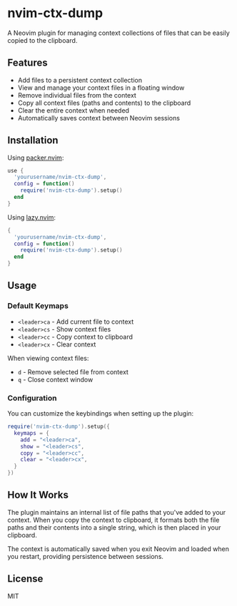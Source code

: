 # nvim-ctx-dump

A Neovim plugin for managing context collections of files that can be easily copied to the clipboard.

## Features

- Add files to a persistent context collection
- View and manage your context files in a floating window
- Remove individual files from the context
- Copy all context files (paths and contents) to the clipboard
- Clear the entire context when needed
- Automatically saves context between Neovim sessions

## Installation

Using [packer.nvim](https://github.com/wbthomason/packer.nvim):

```lua
use {
  'yourusername/nvim-ctx-dump',
  config = function()
    require('nvim-ctx-dump').setup()
  end
}
```

Using [lazy.nvim](https://github.com/folke/lazy.nvim):

```lua
{
  'yourusername/nvim-ctx-dump',
  config = function()
    require('nvim-ctx-dump').setup()
  end
}
```

## Usage

### Default Keymaps

- `<leader>ca` - Add current file to context
- `<leader>cs` - Show context files
- `<leader>cc` - Copy context to clipboard
- `<leader>cx` - Clear context

When viewing context files:
- `d` - Remove selected file from context
- `q` - Close context window

### Configuration

You can customize the keybindings when setting up the plugin:

```lua
require('nvim-ctx-dump').setup({
  keymaps = {
    add = "<leader>ca",
    show = "<leader>cs", 
    copy = "<leader>cc",
    clear = "<leader>cx",
  }
})
```

## How It Works

The plugin maintains an internal list of file paths that you've added to your context. When you copy the context to clipboard, it formats both the file paths and their contents into a single string, which is then placed in your clipboard.

The context is automatically saved when you exit Neovim and loaded when you restart, providing persistence between sessions.

## License

MIT